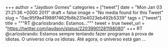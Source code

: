 
+++
author = "Jaydson Gomes"
categories = ["tweet"]
date = "Mon Jan 03 21:21:36 +0000 2011"
draft = false
image = "No media found for this Tweet"
slug = "0ac95f9a41988f7462fb8b231e4023eb492b5339"
tags = ["tweet"]
title = """RT @carlosbrando: Estamos..."""
tweet = true
tweet_url = "https://twitter.com/jaydson/status/22039901281198080"
+++
RT @carlosbrando: Estamos sempre tentando fazer programas à prova de idiotas. O universo cria os idiotas. Até agora, o universo está gan ...
